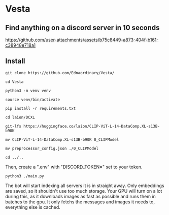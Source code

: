 # Vesta

## Find anything on a discord server in 10 seconds



https://github.com/user-attachments/assets/b75c8449-a873-404f-b161-c38948e718a1



## Install

`git clone https://github.com/Ednaordinary/Vesta/`

`cd Vesta`

`python3 -m venv venv`

`source venv/bin/activate`

`pip install -r requirements.txt`

`cd laion/DCXL`

`git-lfs https://huggingface.co/laion/CLIP-ViT-L-14-DataComp.XL-s13B-b90K`

`mv CLIP-ViT-L-14-DataComp.XL-s13B-b90K 0_CLIPModel`

`mv preprocessor_config.json ./0_CLIPModel`

`cd ../..`

Then, create a ".env" with "DISCORD_TOKEN=" set to your token.

`python3 ./main.py`

The bot will start indexing all servers it is in straight away. Only embeddings are saved, so it shouldn't use too much storage. Your GPU will turn on a lot during this, as it downloads images as fast as possible and runs them in batches to the gpu. It only fetchs the messages and images it needs to, everything else is cached.
